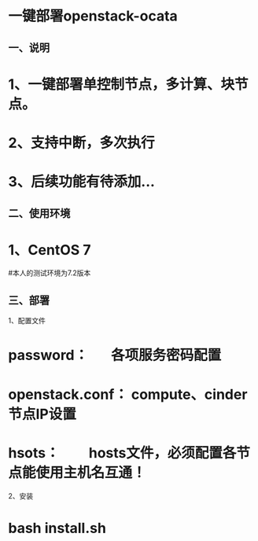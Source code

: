 一键部署openstack-ocata
=======================
一、说明
-----------------------
# 1、一键部署单控制节点，多计算、块节点。
# 2、支持中断，多次执行
# 3、后续功能有待添加...


二、使用环境
-----------------------
# 1、CentOS 7
#本人的测试环境为7.2版本

三、部署
-------------------------
1、配置文件
# password：       各项服务密码配置
# openstack.conf： compute、cinder节点IP设置
# hsots：          hosts文件，必须配置各节点能使用主机名互通！

2、安装
# bash install.sh
